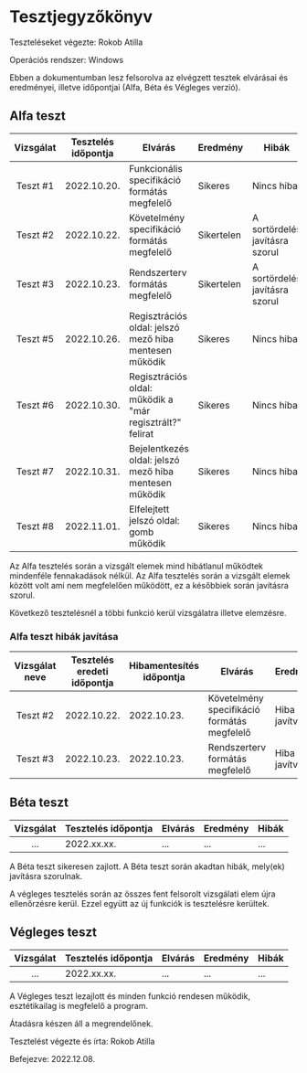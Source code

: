 # Tesztjegyzőkönyv

Teszteléseket végezte: Rokob Atilla

Operációs rendszer: Windows

Ebben a dokumentumban lesz felsorolva az elvégzett tesztek elvárásai és eredményei, illetve időpontjai (Alfa, Béta és Végleges verzió).

## Alfa teszt

| Vizsgálat | Tesztelés időpontja | Elvárás | Eredmény | Hibák |
| :---: | --- | --- | --- | --- |
| Teszt #1 | 2022.10.20. | Funkcionális specifikáció formátás megfelelő | Sikeres | Nincs hiba |
| Teszt #2 | 2022.10.22. | Követelmény specifikáció formátás megfelelő  | Sikertelen | A sortördelés javításra szorul |
| Teszt #3 | 2022.10.23. | Rendszerterv formátás megfelelő  | Sikertelen | A sortördelés javításra szorul  |
| Teszt #5 | 2022.10.26. | Regisztrációs oldal: jelszó  mező hiba mentesen működik | Sikeres | Nincs hiba |
| Teszt #6 | 2022.10.30. | Regisztrációs oldal: működik a "már regisztrált?" felirat | Sikeres | Nincs hiba |
| Teszt #7 | 2022.10.31. | Bejelentkezés oldal: jelszó mező hiba mentesen működik | Sikeres | Nincs hiba |
| Teszt #8 | 2022.11.01. | Elfelejtett jelszó oldal: gomb működik | Sikeres | Nincs hiba |

Az Alfa tesztelés során a vizsgált elemek mind hibátlanul működtek mindenféle fennakadások nélkül.
Az Alfa tesztelés során a vizsgált elemek között volt ami nem megfelelően működött, ez a későbbiek során javításra szorul.

Következő tesztelésnél a többi funkció kerül vizsgálatra illetve elemzésre.

### Alfa teszt hibák javítása
| Vizsgálat neve | Tesztelés eredeti időpontja | Hibamentesítés időpontja | Elvárás | Eredmény | Hibák |
| :---: | --- | --- | --- | --- | --- |
| Teszt #2 | 2022.10.22.  | 2022.10.23. | Követelmény specifikáció formátás megfelelő | Hiba javítva | Sortördelés megfelelő |
| Teszt #3 | 2022.10.23. | 2022.10.23. | Rendszerterv formátás megfelelő | Hiba javítva | Sortördelés megfelelő |


## Béta teszt

| Vizsgálat | Tesztelés időpontja | Elvárás | Eredmény | Hibák |
| :---: | --- | --- | --- | --- |
| ... | 2022.xx.xx. | ... | ... | ... |

A Béta teszt sikeresen zajlott.
A Béta teszt során akadtan hibák, mely(ek) javításra szorulnak.

A végleges tesztelés során az összes fent felsorolt vizsgálati elem újra ellenőrzésre kerül. Ezzel együtt az új funkciók is tesztelésre kerültek.

## Végleges teszt
| Vizsgálat | Tesztelés időpontja | Elvárás | Eredmény | Hibák |
| :---: | --- | --- | --- | --- |
| ... | 2022.xx.xx. | ... | ... | ... |

A Végleges teszt lezajlott és minden funkció rendesen működik, esztétikailag is megfelelő a program.

Átadásra készen áll a megrendelőnek.

Tesztelést végezte és írta: Rokob Atilla

Befejezve: 2022.12.08.
